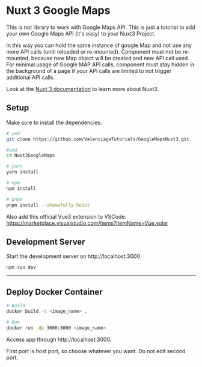# Nuxt 3 Google Maps

This is not library to work with Google Maps API. This is just a tutorial to add your own Google Maps API (it's easy) to your Nuxt3 Project.

In this way you can hold the same instance of google Map and not use any more API calls (until reloaded or re-mounted). Component must not be re-mounted, because new Map object will be created and new API call used. For minimal usage of Google MAP API calls, component must stay hidden in the background of a page if your API calls are limited to not trigger additional API calls.

Look at the [Nuxt 3 documentation](https://nuxt.com/docs/getting-started/introduction) to learn more about Nuxt3.

## Setup

Make sure to install the dependencies:

```bash
# cmd
git clone https://github.com/ValenciagaTutorials/GoogleMapsNuxt3.git

#cmd
cd Nuxt3GoogleMaps

# yarn
yarn install

# npm
npm install

# pnpm
pnpm install --shamefully-hoist
```

Also add this official Vue3 extension to VSCode: https://marketplace.visualstudio.com/items?itemName=Vue.volar

## Development Server

Start the development server on http://localhost:3000

```bash
npm run dev
```

---

## Deploy Docker Container

```bash
# Build
docker build -t <image_name> .

# Run
docker run -dp 3000:3000 <image_name>
```

Access app through http://localhost:3000.

First port is host port, so choose whatever you want. Do not edit second port.
